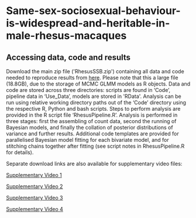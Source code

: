 # Same-sex-sociosexual-behaviour-is-widespread-and-heritable-in-male-rhesus-macaques
## Accessing data, code and results

Download the main zip file ('RhesusSSB.zip') containing all data and code needed to reproduce results from [here](https://mega.nz/file/SnYgxYpR#ltfVPSK08AYLTTKzIbX1UtjPEK9IQMF4bCmijvP9MlM). Please note that this a large file (18.8GB), due to the storage of MCMC GLMM models as R objects. Data and code are stored across three directories: scripts are found in ‘Code’, pipeline data in ‘Use_Data’, models are stored in 'RData'. Analysis can be run using relative working directory paths out of the ‘Code’ directory using the respective R, Python and bash scripts. Steps to perform analysis are provided in the R script file ‘RhesusPipeline.R’. Analysis is performed in three stages: first the assembling of count data, second the running of Bayesian models, and finally the collation of posterior distributions of variance and further results. Additional code templates are provided for parallelised Bayesian model fitting for each bivariate model, and for stitching chains together after fitting (see script notes in RhesusPipeline.R for details). 

Separate download links are also available for supplementary video files:

[Supplementary Video 1](https://mega.nz/file/a2oEhS7K#4XNej97UtKwMEsHwbgCi4RW0aYH2J7oPOToXDGI3AvE)

[Supplementary Video 2](https://mega.nz/file/K6Y2zCLB#De18VH_h7ifot41c0FrlKF1E4MtWZfX6EQxDg-CVfpA)

[Supplementary Video 3](https://mega.nz/file/OnxEDRhS#pgGEG5G-I6WAbPUx7DOnNRvh1rrHhThpzMz4Bv1-wDI)

[Supplementary Video 4](https://mega.nz/file/OzBHxBZC#KzG0PLU5JgK64T8RdTC9IG8N9NdtVwUgSXVC1INpJpU)

